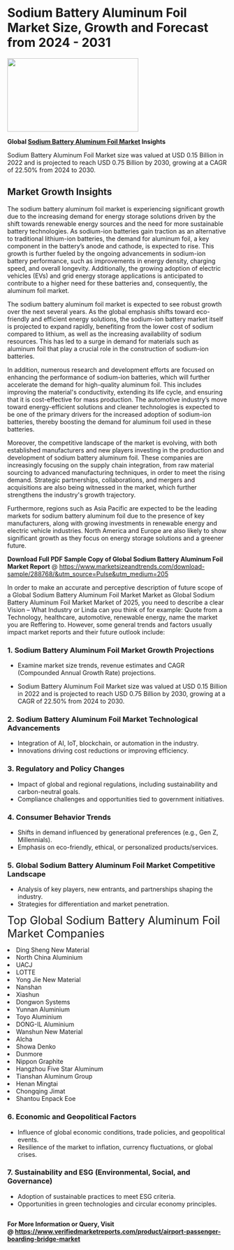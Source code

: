 <H1>Sodium Battery Aluminum Foil Market Size, Growth and Forecast from 2024 - 2031</H1><img class="aligncenter size-medium wp-image-584254" src="https://thirdeyenews.in/wp-content/uploads/2024/09/Global-Market-Research-300x168.jpeg" alt="" width="300" height="168" /><p><strong>Global&nbsp;<a href="https://www.marketsizeandtrends.com/download-sample/288768/&amp;utm_source=Pulse&amp;utm_medium=205">Sodium Battery Aluminum Foil Market</a> Insights</strong></p><p>Sodium Battery Aluminum Foil Market size was valued at USD 0.15 Billion in 2022 and is projected to reach USD 0.75 Billion by 2030, growing at a CAGR of 22.50% from 2024 to 2030.</p><p><h2>Market Growth Insights</h2> The sodium battery aluminum foil market is experiencing significant growth due to the increasing demand for energy storage solutions driven by the shift towards renewable energy sources and the need for more sustainable battery technologies. As sodium-ion batteries gain traction as an alternative to traditional lithium-ion batteries, the demand for aluminum foil, a key component in the battery’s anode and cathode, is expected to rise. This growth is further fueled by the ongoing advancements in sodium-ion battery performance, such as improvements in energy density, charging speed, and overall longevity. Additionally, the growing adoption of electric vehicles (EVs) and grid energy storage applications is anticipated to contribute to a higher need for these batteries and, consequently, the aluminum foil market. <p>The sodium battery aluminum foil market is expected to see robust growth over the next several years. As the global emphasis shifts toward eco-friendly and efficient energy solutions, the sodium-ion battery market itself is projected to expand rapidly, benefiting from the lower cost of sodium compared to lithium, as well as the increasing availability of sodium resources. This has led to a surge in demand for materials such as aluminum foil that play a crucial role in the construction of sodium-ion batteries.</p> <p>In addition, numerous research and development efforts are focused on enhancing the performance of sodium-ion batteries, which will further accelerate the demand for high-quality aluminum foil. This includes improving the material's conductivity, extending its life cycle, and ensuring that it is cost-effective for mass production. The automotive industry’s move toward energy-efficient solutions and cleaner technologies is expected to be one of the primary drivers for the increased adoption of sodium-ion batteries, thereby boosting the demand for aluminum foil used in these batteries.</p> <p>Moreover, the competitive landscape of the market is evolving, with both established manufacturers and new players investing in the production and development of sodium battery aluminum foil. These companies are increasingly focusing on the supply chain integration, from raw material sourcing to advanced manufacturing techniques, in order to meet the rising demand. Strategic partnerships, collaborations, and mergers and acquisitions are also being witnessed in the market, which further strengthens the industry's growth trajectory.</p> <p>Furthermore, regions such as Asia Pacific are expected to be the leading markets for sodium battery aluminum foil due to the presence of key manufacturers, along with growing investments in renewable energy and electric vehicle industries. North America and Europe are also likely to show significant growth as they focus on energy storage solutions and a greener future.</p> </p><p><span class=""><strong>Download Full PDF Sample Copy of Global Sodium Battery Aluminum Foil Market Report</strong> @ <a href="https://www.marketsizeandtrends.com/download-sample/288768/&amp;utm_source=Pulse&amp;utm_medium=205" target="_blank">https://www.marketsizeandtrends.com/download-sample/288768/&amp;utm_source=Pulse&amp;utm_medium=205</a></span></p><p>In order to make an accurate and perceptive description of future scope of a Global&nbsp;Sodium Battery Aluminum Foil Market Market as Global&nbsp;Sodium Battery Aluminum Foil Market Market of 2025, you need to describe a clear Vision &ndash; What Industry or Linda can you think of for example: Quote from a Technology, healthcare, automotive, renewable energy, name the market you are Reffering to. However, some general trends and factors usually impact market reports and their future outlook include:</p><h3>1.&nbsp;<strong>Sodium Battery Aluminum Foil Market Growth Projections</strong></h3><ul><li>Examine market size trends, revenue estimates and CAGR (Compounded Annual Growth Rate) projections.</li><li><p>Sodium Battery Aluminum Foil Market size was valued at USD 0.15 Billion in 2022 and is projected to reach USD 0.75 Billion by 2030, growing at a CAGR of 22.50% from 2024 to 2030.</p></li></ul><h3>2.&nbsp;<strong>Sodium Battery Aluminum Foil Market Technological Advancements</strong></h3><ul><li>Integration of AI, IoT, blockchain, or automation in the industry.</li><li>Innovations driving cost reductions or improving efficiency.</li></ul><h3>3.&nbsp;<strong>Regulatory and Policy Changes</strong></h3><ul><li>Impact of global and regional regulations, including sustainability and carbon-neutral goals.</li><li>Compliance challenges and opportunities tied to government initiatives.</li></ul><h3>4.&nbsp;<strong>Consumer Behavior Trends</strong></h3><ul><li>Shifts in demand influenced by generational preferences (e.g., Gen Z, Millennials).</li><li>Emphasis on eco-friendly, ethical, or personalized products/services.</li></ul><h3>5.&nbsp;<strong>Global Sodium Battery Aluminum Foil Market Competitive Landscape</strong></h3><ul><li>Analysis of key players, new entrants, and partnerships shaping the industry.</li><li>Strategies for differentiation and market penetration.</li></ul><p data-pm-slice="1 1 []"><span style="color: inherit; font-family: inherit; font-size: 25px;">Top Global Sodium Battery Aluminum Foil Market Companies</span></p><div class="" data-test-id=""><p><li>Ding Sheng New Material</li><li> North China Aluminium</li><li> UACJ</li><li> LOTTE</li><li> Yong Jie New Material</li><li> Nanshan</li><li> Xiashun</li><li> Dongwon Systems</li><li> Yunnan Aluminium</li><li> Toyo Aluminium</li><li> DONG-IL Aluminium</li><li> Wanshun New Material</li><li> Alcha</li><li> Showa Denko</li><li> Dunmore</li><li> Nippon Graphite</li><li> Hangzhou Five Star Aluminum</li><li> Tianshan Aluminum Group</li><li> Henan Mingtai</li><li> Chongqing Jimat</li><li> Shantou Enpack Eoe</li></p></div><h3>6.&nbsp;<strong>Economic and Geopolitical Factors</strong></h3><ul><li>Influence of global economic conditions, trade policies, and geopolitical events.</li><li>Resilience of the market to inflation, currency fluctuations, or global crises.</li></ul><h3>7.&nbsp;<strong>Sustainability and ESG (Environmental, Social, and Governance)</strong></h3><ul><li>Adoption of sustainable practices to meet ESG criteria.</li><li>Opportunities in green technologies and circular economy principles.</li></ul><h2><strong style="font-size: 14px;">For More Information or Query, Visit @&nbsp;</strong><a style="background-color: #ffffff; font-size: 14px;" href="https://www.marketsizeandtrends.com/report/sodium-battery-aluminum-foil-market/" target="_blank">https://www.verifiedmarketreports.com/product/airport-passenger-boarding-bridge-market</a></h2>
